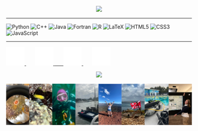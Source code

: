 <p align="center">
  <img src="https://capsule-render.vercel.app/api?type=waving&height=300&color=4169E1&text=Anne%20Hansen&fontColor=FFFFFF&fontSize=70&desc=Physical%20Oceanography%20and%20Marine%20Engineering%20Researcher&fontAlignY=40&section=header&fontAlign=50&descAlign=50&animation=fadeIn&descAlignY=55"/>
</p>

---
![Python](https://img.shields.io/badge/python-3670A0?style=for-the-badge&logo=python&logoColor=ffdd54)
![C++](https://img.shields.io/badge/c++-%2300599C.svg?style=for-the-badge&logo=c%2B%2B&logoColor=white)
![Java](https://img.shields.io/badge/java-%23ED8B00.svg?style=for-the-badge&logo=openjdk&logoColor=white)
![Fortran](https://img.shields.io/badge/Fortran-%23734F96.svg?style=for-the-badge&logo=fortran&logoColor=white)
![R](https://img.shields.io/badge/r-%23276DC3.svg?style=for-the-badge&logo=r&logoColor=white)
![LaTeX](https://img.shields.io/badge/latex-%23008080.svg?style=for-the-badge&logo=latex&logoColor=white)
![HTML5](https://img.shields.io/badge/html5-%23E34F26.svg?style=for-the-badge&logo=html5&logoColor=white)
![CSS3](https://img.shields.io/badge/css3-%231572B6.svg?style=for-the-badge&logo=css3&logoColor=white)
![JavaScript](https://img.shields.io/badge/javascript-%23323330.svg?style=for-the-badge&logo=javascript&logoColor=%23F7DF1E)

---


<div>
  <a href="https://www.linkedin.com/in/anne-hansen/"> 
    <img src="https://github.com/hananniesen/hananniesen/blob/main/linkedin-brands.svg" width="50" height="50">
  </a>
  &nbsp;  &nbsp;  &nbsp;  
  <a href="https://bsky.app/profile/hananniesen.bsky.social">
    <img src="https://github.com/hananniesen/hananniesen/blob/main/bluesky-brands.svg" width="50" height="50">
  <a href="https://medium.com/@hananniesen">
  &nbsp;  &nbsp;  &nbsp;  
    <img src="https://github.com/hananniesen/hananniesen/blob/main/medium-brands.svg" width="50" height="50">
  </a>
  &nbsp;  &nbsp;  &nbsp;  
  <a href="https://orcid.org/0009-0000-7768-8665">
    <img src="https://github.com/hananniesen/hananniesen/blob/main/orcid-brands.svg" width="50" height="50">
  </a>
</div>

<p align="center">
  <img src="https://capsule-render.vercel.app/api?type=waving&height=150&color=4169E1&fontColor=FFFFFF&fontSize=70&fontAlignY=40&section=footer&fontAlign=50&descAlign=50&animation=fadeIn&descAlignY=55"/>
</p>

<img src="https://github.com/hananniesen/hananniesen/blob/main/collage.png">

<!--
**hananniesen/hananniesen** is a ✨ _special_ ✨ repository because its `README.md` (this file) appears on your GitHub profile.

Here are some ideas to get you started:

- 🔭 I’m currently working on ...
- 🌱 I’m currently learning ...
- 👯 I’m looking to collaborate on ...
- 🤔 I’m looking for help with ...
- 💬 Ask me about ...
- 📫 How to reach me: ...
- 😄 Pronouns: ...
- ⚡ Fun fact: ...
-->
